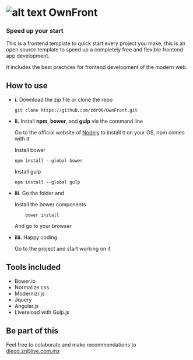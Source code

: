 # ![alt text](https://github.com/zdr00/OwnFront/blob/master/assets/img/logo.png "Logo") OwnFront

### Speed up your start

This is a frontend template to quick start every project you make, this is an open source template to speed up a completely free and flexible frontend app development.

It includes the best practices for frontend development of the modern web.

## How to use

 - **i.** Download the zip file or clone the repo 

  	```
  	git clone https://github.com/zdr00/OwnFront.git
  	```

 - **ii.** Install **npm**, **bower**, and **gulp** via the command line
	
	Go to the official website of [Nodejs](https://www.google.com) to install it on your OS, npm comes with it

	Install bower
	``` 				
	npm install --global bower
	```
	Install gulp
	```
	npm install --global gulp
	```	

 - **iii.** Go the folder and 

 	Install the bower components

 	```
 		bower install
 	```
	
	And go to your browser

 - **iiii.** Happy coding

	Go to the project and start working on it

## Tools included

- Bower.io
- Normalize.css
- Modernizr.js
- Jquery
- Angular.js
- Livereload with Gulp.js


## Be part of this

Feel free to colaborate and make recommendations to <diego.zr@live.com.mx>
